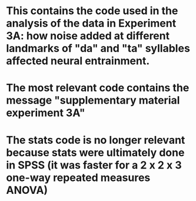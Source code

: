 # This contains the code used in the analysis of the data in Experiment 3A: how noise added at different landmarks of "da" and "ta" syllables affected neural entrainment.
# The most relevant code contains the message "supplementary material experiment 3A"
# The stats code is no longer relevant because stats were ultimately done in SPSS (it was faster for a 2 x 2 x 3 one-way repeated measures ANOVA)
